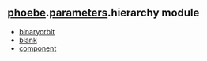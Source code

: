 ## [phoebe](phoebe.md).[parameters](phoebe.parameters.md).hierarchy module

* [binaryorbit](phoebe.parameters.hierarchy.binaryorbit.md)
* [blank](phoebe.parameters.hierarchy.blank.md)
* [component](phoebe.parameters.hierarchy.component.md)
